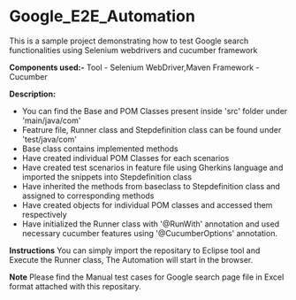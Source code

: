 # Google_E2E_Automation
This is a sample project demonstrating how to test Google search functionalities using Selenium webdrivers and cucumber framework

**Components used:-**
Tool - Selenium WebDriver,Maven
Framework - Cucumber

**Description:**
*  You can find the Base and POM Classes present inside 'src' folder under 'main/java/com'
*  Featrure file, Runner class and Stepdefinition class can be found under 'test/java/com'
*  Base class contains implemented methods
*  Have created individual POM Classes for each scenarios
*  Have created test scenarios in feature file using Gherkins language and imported the snippets into Stepdefinition class
*  Have inherited the methods from baseclass to Stepdefinition class and assigned to corresponding methods 
*  Have created objects for individual POM classes and accessed them respectively
*  Have initialized the Runner class with '@RunWith' annotation and used necessary cucumber features using '@CucumberOptions' annotation.

**Instructions**
You can simply import the repositary to Eclipse tool and Execute the Runner class, The Automation will start in the browser.

**Note**
Please find the Manual test cases for Google search page file in Excel format attached with this repositary.
